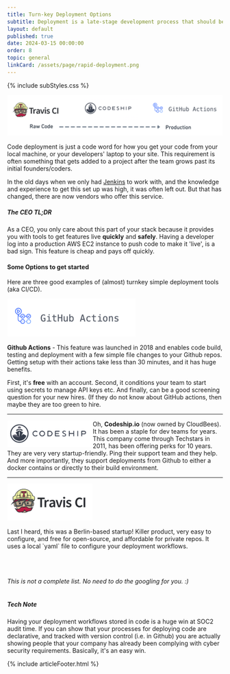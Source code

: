 ```yaml
---
title: Turn-key Deployment Options
subtitle: Deployment is a late-stage development process that should be included from inceptions of a project.
layout: default
published: true
date: 2024-03-15 00:00:00
order: 8
topic: general
linkCard: /assets/page/rapid-deployment.png
---
```


{% include subStyles.css %}

<img src="/assets/page/rapid-deployment.png" class="img-fluid">

Code deployment is just a code word for how you get your code from your local machine, or your developers' laptop to your site. This requirement is often something that gets added to a project after the team grows past its initial founders/coders.

In the old days when we only had [Jenkins](https://en.wikipedia.org/wiki/Jenkins_(software)) to work with, and the knowledge and experience to get this set up was high, it
was often left out. But that has changed, there are now vendors who offer this service.

<div class="ceo-note">
    <h5>
        The CEO TL;DR
    </h5>
    <p>
        As a CEO, you only care about this part of your stack because it provides you with tools to get features live <b>quickly</b> and <b>safely</b>.
        Having a developer log into a production AWS EC2 instance to push code to make it 'live', is a bad sign. This feature is cheap and pays off quickly.
    </p>
</div>

#### Some Options to get started

Here are three good examples of (almost) turnkey simple deployment tools (aka CI/CD).

<div class="row">
    <div class="col-4">
        <a href="https://github.com/features/actions" target="_blank">
            <img src="/assets/images/github-actions.png" width="300">
        </a>
    </div>
    <div class="col-8">
        <p>
            <b>Github Actions</b> - This feature was launched in 2018 and enables code build, testing and
            deployment with a few simple file changes to your Github repos. Getting setup with
            their actions take less than 30 minutes, and it has huge benefits.
        </p>
        <p>
            First, it's <b>free</b> with an account. Second, it conditions your team to start
            using secrets to manage API keys etc. And finally, can be a good screening question
            for your new hires. (If they do not know about GitHub actions, then maybe they are too green to hire.
        </p>
    </div>
</div>

<hr>

<div class="row">
    <div class="col-4">
        <a href="https://www.cloudbees.com/products/codeship" target="_blank">
            <img src="/assets/images/codeship.png" style="float: left;" width="200">
        </a>
    </div>
    <div class="col-8">
        <p>
            Oh, <b>Codeship.io</b> (now owned by CloudBees). It has been a staple for dev teams for years. This company
            come through Techstars in 2011, has been offering perks for 10 years. They are very very startup-friendly.
            Ping their support team and they help. And more importantly, they support deployments from Github to either
            a docker contains or directly to their build environment.
        </p>
    </div>
</div>

<hr>

<div class="row">
    <div class="col-4">
        <a href="https://www.travis-ci.com/" target="_blank">
            <img src="/assets/images/travis-ci.png" width="200">
        </a>
    </div>
    <div class="col-8">
        <p>
            Last I heard, this was a Berlin-based startup! Killer product, very easy to configure, and 
            free for open-source, and affordable for private repos. It uses a local `yaml` file to configure 
            your deployment workflows.
        </p>
    </div>
</div>

<br>
<br>
<br>
<i>
    This is not a complete list. No need to do the googling for you. :)
</i>
<br>
<br>

<div class="tech-note">
    <h5>
    Tech Note
    </h5>
    <p>
        Having your deployment workflows stored in code is a huge win at SOC2 audit time. If you can show
        that your processes for deploying code are declarative, and tracked with version control (i.e. in Github) you are actually showing people that your company has already been complying with cyber security requirements. Basically, it's an easy win.
    </p>
</div>

{% include articleFooter.html %}